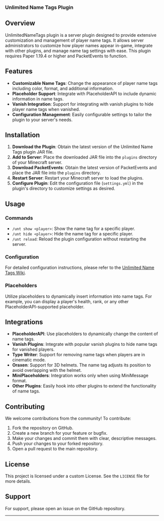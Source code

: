 
### Unlimited Name Tags Plugin

## Overview

UnlimitedNameTags plugin is a server plugin designed to provide extensive customization and management of player name tags. It allows server administrators to customize how player names appear in-game, integrate with other plugins, and manage name tag settings with ease. This plugin requires Paper 1.19.4 or higher and PacketEvents to function.

## Features

- **Customizable Name Tags**: Change the appearance of player name tags including color, format, and additional information.
- **Placeholder Support**: Integrate with PlaceholderAPI to include dynamic information in name tags.
- **Vanish Integration**: Support for integrating with vanish plugins to hide player name tags when vanished.
- **Configuration Management**: Easily configurable settings to tailor the plugin to your server's needs.

## Installation

1. **Download the Plugin**: Obtain the latest version of the Unlimited Name Tags plugin JAR file.
2. **Add to Server**: Place the downloaded JAR file into the `plugins` directory of your Minecraft server.
3. **Download PacketEvents**: Obtain the latest version of PacketEvents and place the JAR file into the `plugins` directory.
4. **Restart Server**: Restart your Minecraft server to load the plugins.
5. **Configure Plugin**: Edit the configuration file (`settings.yml`) in the plugin's directory to customize settings as desired.

## Usage

### Commands

- `/unt show <player>`: Show the name tag for a specific player.
- `/unt hide <player>`: Hide the name tag for a specific player.
- `/unt reload`: Reload the plugin configuration without restarting the server.

### Configuration

For detailed configuration instructions, please refer to the [Unlimited Name Tags Wiki](https://alexdev-s-organization.gitbook.io/unlimitednametags).

### Placeholders

Utilize placeholders to dynamically insert information into name tags. For example, you can display a player's health, rank, or any other PlaceholderAPI-supported placeholder.

## Integrations

- **PlaceholderAPI**: Use placeholders to dynamically change the content of name tags.
- **Vanish Plugins**: Integrate with popular vanish plugins to hide name tags for vanished players.
- **Type Writer**: Support for removing name tags when players are in cinematic mode.
- **Oraxen**: Support for 3D helmets. The name tag adjusts its position to avoid overlapping with the helmet.
- **MiniPlaceholders**: Integration works only when using MiniMessage format.
- **Other Plugins**: Easily hook into other plugins to extend the functionality of name tags.

## Contributing

We welcome contributions from the community! To contribute:

1. Fork the repository on GitHub.
2. Create a new branch for your feature or bugfix.
3. Make your changes and commit them with clear, descriptive messages.
4. Push your changes to your forked repository.
5. Open a pull request to the main repository.

## License

This project is licensed under a custom License. See the `LICENSE` file for more details.

## Support

For support, please open an issue on the GitHub repository.

---
